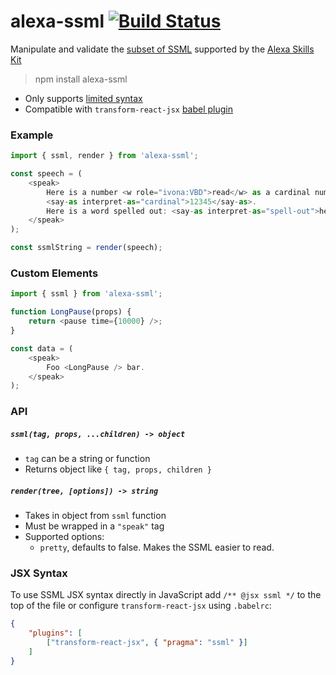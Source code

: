 # alexa-ssml [![Build Status](https://travis-ci.org/nickclaw/alexa-ssml.svg?branch=master)](https://travis-ci.org/nickclaw/alexa-ssml)

Manipulate and validate the [subset of SSML](https://developer.amazon.com/public/solutions/alexa/alexa-skills-kit/docs/speech-synthesis-markup-language-ssml-reference) supported by the [Alexa Skills Kit](https://developer.amazon.com/public/solutions/alexa/alexa-skills-kit)

> npm install alexa-ssml

* Only supports [limited syntax](https://developer.amazon.com/public/solutions/alexa/alexa-skills-kit/docs/speech-synthesis-markup-language-ssml-reference)
* Compatible with `transform-react-jsx` [babel plugin](https://babeljs.io/docs/plugins/transform-react-jsx/)

### Example

```js
import { ssml, render } from 'alexa-ssml';

const speech = (
    <speak>
        Here is a number <w role="ivona:VBD">read</w> as a cardinal number:
        <say-as interpret-as="cardinal">12345</say-as>.
        Here is a word spelled out: <say-as interpret-as="spell-out">hello</say-as>.
    </speak>
);

const ssmlString = render(speech);
```

### Custom Elements

```js
import { ssml } from 'alexa-ssml';

function LongPause(props) {
    return <pause time={10000} />;
}

const data = (
    <speak>
        Foo <LongPause /> bar.
    </speak>
);
```

### API

##### `ssml(tag, props, ...children) -> object`
 * `tag` can be  a string or function
 * Returns object like `{ tag, props, children }`

##### `render(tree, [options]) -> string`
 * Takes in object from `ssml` function
 * Must be wrapped in a `"speak"` tag
 * Supported options:
   * `pretty`, defaults to false. Makes the SSML easier to read.


### JSX Syntax

To use SSML JSX syntax directly in JavaScript add `/** @jsx ssml */` to the top of the file or configure `transform-react-jsx` using `.babelrc`:

```json
{
    "plugins": [
        ["transform-react-jsx", { "pragma": "ssml" }]
    ]
}
```
